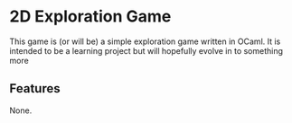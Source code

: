 2D Exploration Game
===============================================

This game is (or will be) a simple exploration game written in OCaml.
It is intended to be a learning project but will hopefully evolve in to something more

## Features

None.
